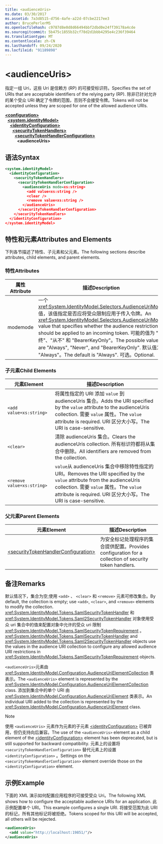 ```yaml
---
title: <audienceUris>
ms.date: 03/30/2017
ms.assetid: 7a3d8515-d756-4afe-a22d-07cbe2217ee3
author: BrucePerlerMS
ms.openlocfilehash: c9787d8e0d8d66494bbf2dbd0e24ff39178a4cde
ms.sourcegitcommit: 5b475c1855b32cf78d2d1bbb4295e4c236f39464
ms.translationtype: MT
ms.contentlocale: zh-CN
ms.lasthandoff: 09/24/2020
ms.locfileid: "91189898"
---
```

# \<audienceUris>

<span data-ttu-id="5304f-101">指定一组 Uri，这些 Uri 是信赖方 (RP) 的可接受标识符。</span><span class="sxs-lookup"><span data-stu-id="5304f-101">Specifies the set of URIs that are acceptable identifiers of the relying party (RP).</span></span> <span data-ttu-id="5304f-102">除非已针对允许的某个受众 URI 确定了令牌的范围，否则不会接受令牌。</span><span class="sxs-lookup"><span data-stu-id="5304f-102">Tokens will not be accepted unless they are scoped for one of the allowed audience URIs.</span></span>  
  
[**\<configuration>**](../configuration-element.md)\
&nbsp;&nbsp;[**\<system.identityModel>**](system-identitymodel.md)\
&nbsp;&nbsp;&nbsp;&nbsp;[**\<identityConfiguration>**](identityconfiguration.md)\
&nbsp;&nbsp;&nbsp;&nbsp;&nbsp;&nbsp;[**\<securityTokenHandlers>**](securitytokenhandlers.md)\
&nbsp;&nbsp;&nbsp;&nbsp;&nbsp;&nbsp;&nbsp;&nbsp;[**\<securityTokenHandlerConfiguration>**](securitytokenhandlerconfiguration.md)\
&nbsp;&nbsp;&nbsp;&nbsp;&nbsp;&nbsp;&nbsp;&nbsp;&nbsp;&nbsp;**\<audienceUris>**  
  
## <a name="syntax"></a><span data-ttu-id="5304f-103">语法</span><span class="sxs-lookup"><span data-stu-id="5304f-103">Syntax</span></span>  
  
```xml  
<system.identityModel>  
  <identityConfiguration>  
    <securityTokenHandlers>  
      <securityTokenHandlerConfiguration>  
        <audienceUris mode=xs:string>  
          <add value=xs:string />  
          <clear />  
          <remove value=xs:string />  
        </audienceUris>  
      </securityTokenHandlerConfiguration>  
    </securityTokenHandlers>  
  </identityConfiguration>  
</system.identityModel>  
```  
  
## <a name="attributes-and-elements"></a><span data-ttu-id="5304f-104">特性和元素</span><span class="sxs-lookup"><span data-stu-id="5304f-104">Attributes and Elements</span></span>  

 <span data-ttu-id="5304f-105">下列各节描述了特性、子元素和父元素。</span><span class="sxs-lookup"><span data-stu-id="5304f-105">The following sections describe attributes, child elements, and parent elements.</span></span>  
  
### <a name="attributes"></a><span data-ttu-id="5304f-106">特性</span><span class="sxs-lookup"><span data-stu-id="5304f-106">Attributes</span></span>  
  
|<span data-ttu-id="5304f-107">属性</span><span class="sxs-lookup"><span data-stu-id="5304f-107">Attribute</span></span>|<span data-ttu-id="5304f-108">描述</span><span class="sxs-lookup"><span data-stu-id="5304f-108">Description</span></span>|  
|---------------|-----------------|  
|<span data-ttu-id="5304f-109">mode</span><span class="sxs-lookup"><span data-stu-id="5304f-109">mode</span></span>|<span data-ttu-id="5304f-110">一个 <xref:System.IdentityModel.Selectors.AudienceUriMode> 值，该值指定是否应将受众限制应用于传入令牌。</span><span class="sxs-lookup"><span data-stu-id="5304f-110">An <xref:System.IdentityModel.Selectors.AudienceUriMode> value that specifies whether the audience restriction should be applied to an incoming token.</span></span> <span data-ttu-id="5304f-111">可能的值为 "始终"、"从不" 和 "BearerKeyOnly"。</span><span class="sxs-lookup"><span data-stu-id="5304f-111">The possible values are "Always", "Never", and "BearerKeyOnly".</span></span> <span data-ttu-id="5304f-112">默认值为 "Always"。</span><span class="sxs-lookup"><span data-stu-id="5304f-112">The default is "Always".</span></span> <span data-ttu-id="5304f-113">可选。</span><span class="sxs-lookup"><span data-stu-id="5304f-113">Optional.</span></span>|  
  
### <a name="child-elements"></a><span data-ttu-id="5304f-114">子元素</span><span class="sxs-lookup"><span data-stu-id="5304f-114">Child Elements</span></span>  
  
|<span data-ttu-id="5304f-115">元素</span><span class="sxs-lookup"><span data-stu-id="5304f-115">Element</span></span>|<span data-ttu-id="5304f-116">描述</span><span class="sxs-lookup"><span data-stu-id="5304f-116">Description</span></span>|  
|-------------|-----------------|  
|`<add value=xs:string>`|<span data-ttu-id="5304f-117">将属性指定的 URI 添加 `value` 到 audienceUris 集合。</span><span class="sxs-lookup"><span data-stu-id="5304f-117">Adds the URI specified by the `value` attribute to the audienceUris collection.</span></span> <span data-ttu-id="5304f-118">需要 `value` 属性。</span><span class="sxs-lookup"><span data-stu-id="5304f-118">The `value` attribute is required.</span></span> <span data-ttu-id="5304f-119">URI 区分大小写。</span><span class="sxs-lookup"><span data-stu-id="5304f-119">The URI is case-sensitive.</span></span>|  
|`<clear>`|<span data-ttu-id="5304f-120">清除 audienceUris 集合。</span><span class="sxs-lookup"><span data-stu-id="5304f-120">Clears the audienceUris collection.</span></span> <span data-ttu-id="5304f-121">所有标识符都将从集合中删除。</span><span class="sxs-lookup"><span data-stu-id="5304f-121">All identifiers are removed from the collection.</span></span>|  
|`<remove value=xs:string>`|<span data-ttu-id="5304f-122">`value`从 audienceUris 集合中移除特性指定的 URI。</span><span class="sxs-lookup"><span data-stu-id="5304f-122">Removes the URI specified by the `value` attribute from the audienceUris collection.</span></span> <span data-ttu-id="5304f-123">需要 `value` 属性。</span><span class="sxs-lookup"><span data-stu-id="5304f-123">The `value` attribute is required.</span></span> <span data-ttu-id="5304f-124">URI 区分大小写。</span><span class="sxs-lookup"><span data-stu-id="5304f-124">The URI is case-sensitive.</span></span>|  
  
### <a name="parent-elements"></a><span data-ttu-id="5304f-125">父元素</span><span class="sxs-lookup"><span data-stu-id="5304f-125">Parent Elements</span></span>  
  
|<span data-ttu-id="5304f-126">元素</span><span class="sxs-lookup"><span data-stu-id="5304f-126">Element</span></span>|<span data-ttu-id="5304f-127">描述</span><span class="sxs-lookup"><span data-stu-id="5304f-127">Description</span></span>|  
|-------------|-----------------|  
|[\<securityTokenHandlerConfiguration>](securitytokenhandlerconfiguration.md)|<span data-ttu-id="5304f-128">为安全标记处理程序的集合提供配置。</span><span class="sxs-lookup"><span data-stu-id="5304f-128">Provides configuration for a collection of security token handlers.</span></span>|  
  
## <a name="remarks"></a><span data-ttu-id="5304f-129">备注</span><span class="sxs-lookup"><span data-stu-id="5304f-129">Remarks</span></span>  

 <span data-ttu-id="5304f-130">默认情况下，集合为空;使用 `<add>` 、 `<clear>` 和 `<remove>` 元素可修改集合。</span><span class="sxs-lookup"><span data-stu-id="5304f-130">By default, the collection is empty; use `<add>`, `<clear>`, and `<remove>` elements to modify the collection.</span></span> <span data-ttu-id="5304f-131"><xref:System.IdentityModel.Tokens.SamlSecurityTokenHandler> 和 <xref:System.IdentityModel.Tokens.Saml2SecurityTokenHandler> 对象使用受众 uri 集合中的值来配置对象中允许的受众 uri 限制 <xref:System.IdentityModel.Tokens.SamlSecurityTokenRequirement> 。</span><span class="sxs-lookup"><span data-stu-id="5304f-131"><xref:System.IdentityModel.Tokens.SamlSecurityTokenHandler> and <xref:System.IdentityModel.Tokens.Saml2SecurityTokenHandler> objects use the values in the audience URI collection to configure any allowed audience URI restrictions in <xref:System.IdentityModel.Tokens.SamlSecurityTokenRequirement> objects.</span></span>  
  
 <span data-ttu-id="5304f-132">`<audienceUris>`元素由 <xref:System.IdentityModel.Configuration.AudienceUriElementCollection> 类表示。</span><span class="sxs-lookup"><span data-stu-id="5304f-132">The `<audienceUris>` element is represented by the <xref:System.IdentityModel.Configuration.AudienceUriElementCollection> class.</span></span> <span data-ttu-id="5304f-133">添加到集合中的单个 URI 由 <xref:System.IdentityModel.Configuration.AudienceUriElement> 类表示。</span><span class="sxs-lookup"><span data-stu-id="5304f-133">An individual URI added to the collection is represented by the <xref:System.IdentityModel.Configuration.AudienceUriElement> class.</span></span>  
  
> [!NOTE]
> <span data-ttu-id="5304f-134">使用 `<audienceUris>` 元素作为元素的子元素 [\<identityConfiguration>](identityconfiguration.md) 已被弃用，但仍支持向后兼容。</span><span class="sxs-lookup"><span data-stu-id="5304f-134">The use of the `<audienceUris>` element as a child element of the [\<identityConfiguration>](identityconfiguration.md) element has been deprecated, but is still supported for backward compatibility.</span></span> <span data-ttu-id="5304f-135">元素上的设置将 `<securityTokenHandlerConfiguration>` 替代元素上的设置 `<identityConfiguration>` 。</span><span class="sxs-lookup"><span data-stu-id="5304f-135">Settings on the `<securityTokenHandlerConfiguration>` element override those on the `<identityConfiguration>` element.</span></span>  
  
## <a name="example"></a><span data-ttu-id="5304f-136">示例</span><span class="sxs-lookup"><span data-stu-id="5304f-136">Example</span></span>  

 <span data-ttu-id="5304f-137">下面的 XML 演示如何配置应用程序的可接受受众 Uri。</span><span class="sxs-lookup"><span data-stu-id="5304f-137">The following XML shows how to configure the acceptable audience URIs for an application.</span></span> <span data-ttu-id="5304f-138">此示例配置单个 URI。</span><span class="sxs-lookup"><span data-stu-id="5304f-138">This example configures a single URI.</span></span> <span data-ttu-id="5304f-139">将接受范围为此 URI 的标记，所有其他标记将被拒绝。</span><span class="sxs-lookup"><span data-stu-id="5304f-139">Tokens scoped for this URI will be accepted, all others will be rejected.</span></span>  
  
```xml  
<audienceUris>  
  <add value="http://localhost:19851/"/>  
</audienceUris>  
```
